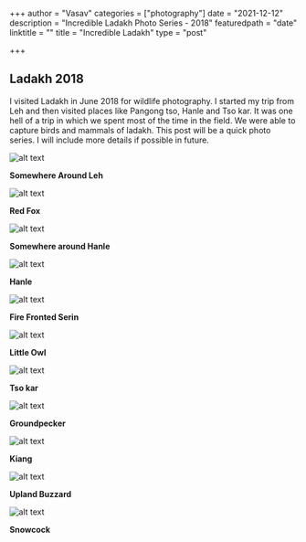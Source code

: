 +++
author = "Vasav"
categories = ["photography"]
date = "2021-12-12"
description = "Incredible Ladakh Photo Series - 2018"
featuredpath = "date"
linktitle = ""
title = "Incredible Ladakh"
type = "post"

+++

## Ladakh 2018
I visited Ladakh in June 2018 for wildlife photography. I started my trip from Leh and then visited places like Pangong tso, Hanle and Tso kar. It was one hell of a trip in which we spent most of the time in the field. We were able to capture birds and mammals of ladakh. This post will be a quick photo series. I will include more details if possible in future.

![alt text](https://drive.google.com/uc?export=view&id=1en8tcERhuw3JdOPnRc_EgehZrfhEAHmY)

**Somewhere Around Leh**

![alt text](https://drive.google.com/uc?export=view&id=1-ekH9s_Ghfh6HXJTGoYUvbLvs7klmtHA)

**Red Fox**

![alt text](https://drive.google.com/uc?export=view&id=1oYr_sFcPli_LHaBILdgMWukITNNbUpna)

**Somewhere around Hanle**

![alt text](https://drive.google.com/uc?export=view&id=1e5TzfJhX9vPpLkiJLor_UkfLB_kJxPPN)

**Hanle**

![alt text](https://drive.google.com/uc?export=view&id=1CO4Oj5850L_r9C9z5VwaIMLuAU6Wb5hg)

**Fire Fronted Serin**

![alt text](https://drive.google.com/uc?export=view&id=11yredpV_KRfM1yrdIA7GZgv3sh7_mszL)

**Little Owl**

![alt text](https://drive.google.com/uc?export=view&id=16ipb6N7rqcU1ef-QqEbxM0D8Elj09XCo)

**Tso kar**

![alt text](https://drive.google.com/uc?export=view&id=1OWPM8I9zqzSRwp22MtS2tVIhfRzXnRoW)

**Groundpecker**

![alt text](https://drive.google.com/uc?export=view&id=15zHyOhNYyYHcdWySNXpgW4pgUK27-OxZ)

**Kiang**

![alt text](https://drive.google.com/uc?export=view&id=1GNs72PgsAQEs3-9-yVcb3kR-MXV915pc)

**Upland Buzzard**

![alt text](https://drive.google.com/uc?export=view&id=1F7Hkwf7R-e_3ALarHX7WIHWWEL7fogCq)

**Snowcock**

